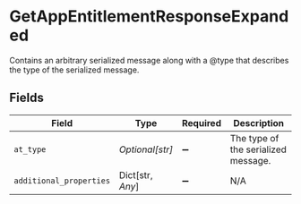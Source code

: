 # GetAppEntitlementResponseExpanded

Contains an arbitrary serialized message along with a @type that describes the type of the serialized message.


## Fields

| Field                               | Type                                | Required                            | Description                         |
| ----------------------------------- | ----------------------------------- | ----------------------------------- | ----------------------------------- |
| `at_type`                           | *Optional[str]*                     | :heavy_minus_sign:                  | The type of the serialized message. |
| `additional_properties`             | Dict[str, *Any*]                    | :heavy_minus_sign:                  | N/A                                 |
